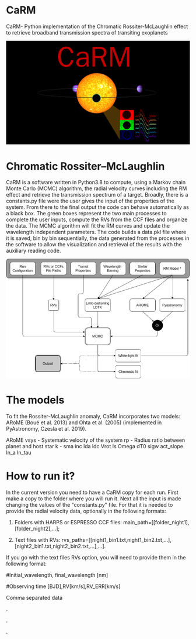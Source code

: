 # CaRM
CaRM- Python implementation of the Chromatic Rossiter-McLaughlin effect to retrieve broadband transmission spectra of transiting exoplanets

![Alt text](carm.png?raw=true "Title")
# Chromatic Rossiter–McLaughlin

CaRM is a software written in Python3.8 to compute, using a Markov chain Monte
Carlo (MCMC) algorithm, the radial velocity curves including the RM effect and retrieve
the transmission spectrum of a target. Broadly, there is a constants.py file were the
user gives the input of the properties of the system. From
there to the final output the code can behave automatically as a black box. The green
boxes represent the two main processes to complete the user inputs, compute the RVs
from the CCF files and organize the data. The MCMC algorithm will fit the
RM curves and update the wavelength independent parameters. The code builds a data.pkl file where it is saved, bin by bin sequentially, the data generated from the processes in the software to allow the visualization and retrieval of the results with
the auxiliary reading code.

![Alt text](CARM_flowchart.png?raw=true "Title")

# The models
To fit the Rossiter-McLaughlin anomaly, CaRM incorporates two models: ARoME (Boué et al. 2013) and Ohta et al. (2005) (implemented in PyAstronomy, Czesla et al. 2019).

ARoME
vsys    - Systematic velocity of the system
rp      - Radius ratio between planet and host star
k       -
sma
inc
lda
ldc
Vrot
Is
Omega
dT0
sigw
act_slope
ln_a
ln_tau

# How to run it?
In the current version you need to have a CaRM copy for each run. First make a copy to the folder where you will run it. Next all the input is made changing the values of the "constants.py" file. For that it is needed to provide the radial velocity data, optionally in the following formats:

1) Folders with HARPS or ESPRESSO CCF files:
main_path=[[folder_night1],[folder_night2],...];

2) Text files with RVs:
rvs_paths=[[night1_bin1.txt,night1_bin2.txt,...],[night2_bin1.txt,night2_bin2.txt,...],...].


If you go with the text files RVs option, you will need to provide them in the following format:

#Initial_wavelength, final_wavelength [nm]

#Observing time [BJD],RV[km/s],RV_ERR[km/s]

Comma separated data

.

.

.

